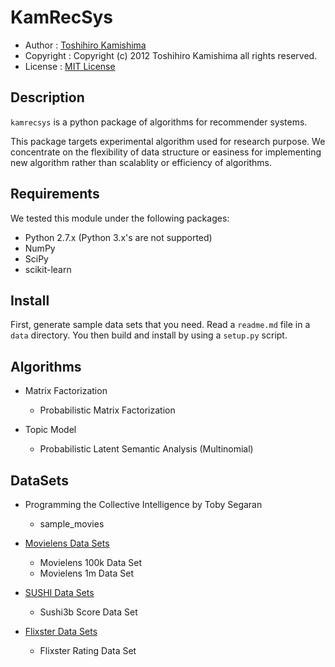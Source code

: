 KamRecSys
=========

* Author : [Toshihiro Kamishima](http://www.kamishima.net/)
* Copyright : Copyright (c) 2012 Toshihiro Kamishima all rights reserved.
* License : [MIT License](http://www.opensource.org/licenses/mit-license.php)

Description
-----------

`kamrecsys` is a python package of algorithms for recommender systems.

This package targets experimental algorithm used for research purpose.
We concentrate on the flexibility of data structure or easiness for implementing new algorithm rather than scalablity or efficiency of algorithms.

Requirements
------------

We tested this module under the following packages:

* Python 2.7.x (Python 3.x's are not supported)
* NumPy
* SciPy
* scikit-learn

Install
-------

First, generate sample data sets that you need. Read a `readme.md` file in a `data` directory.
You then build and install by using a `setup.py` script.

Algorithms
----------

* Matrix Factorization

    * Probabilistic Matrix Factorization

* Topic Model

    * Probabilistic Latent Semantic Analysis (Multinomial)

DataSets
--------

* Programming the Collective Intelligence by Toby Segaran

    * sample_movies

* [Movielens Data Sets](http://www.grouplens.org/node/73)

    * Movielens 100k Data Set
    * Movielens 1m Data Set

* [SUSHI Data Sets](http://www.kamishima.net/sushi/)

    * Sushi3b Score Data Set

* [Flixster Data Sets](http://www.sfu.ca/~sja25/datasets/)

    * Flixster Rating Data Set
